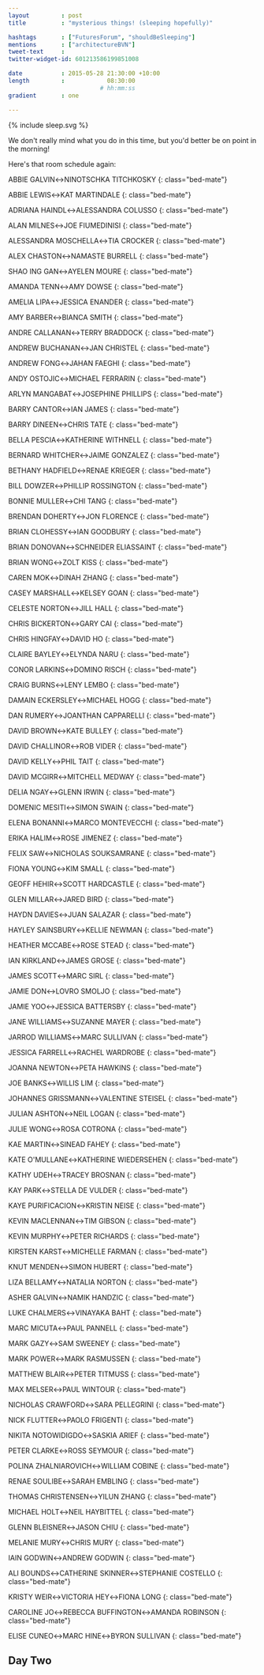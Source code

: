 ```yaml
---
layout         : post
title          : "mysterious things! (sleeping hopefully)"

hashtags       : ["FuturesForum", "shouldBeSleeping"]
mentions       : ["architectureBVN"]
tweet-text     :
twitter-widget-id: 601213586199851008

date           : 2015-05-28 21:30:00 +10:00
length         :            08:30:00
                          # hh:mm:ss
gradient       : one

---
```


{% include sleep.svg %}

We don't really mind what you do in this time, but you'd better be on point in the morning!

Here's that room schedule again:

ABBIE GALVIN&harr;NINOTSCHKA TITCHKOSKY
{: class="bed-mate"}

ABBIE LEWIS&harr;KAT MARTINDALE
{: class="bed-mate"}

ADRIANA HAINDL&harr;ALESSANDRA COLUSSO
{: class="bed-mate"}

ALAN MILNES&harr;JOE FIUMEDINISI
{: class="bed-mate"}

ALESSANDRA MOSCHELLA&harr;TIA CROCKER
{: class="bed-mate"}

ALEX CHASTON&harr;NAMASTE BURRELL
{: class="bed-mate"}

SHAO ING GAN&harr;AYELEN MOURE
{: class="bed-mate"}

AMANDA TENN&harr;AMY DOWSE
{: class="bed-mate"}

AMELIA LIPA&harr;JESSICA ENANDER
{: class="bed-mate"}

AMY BARBER&harr;BIANCA SMITH
{: class="bed-mate"}

ANDRE CALLANAN&harr;TERRY BRADDOCK
{: class="bed-mate"}

ANDREW BUCHANAN&harr;JAN CHRISTEL
{: class="bed-mate"}

ANDREW FONG&harr;JAHAN FAEGHI
{: class="bed-mate"}

ANDY OSTOJIC&harr;MICHAEL FERRARIN
{: class="bed-mate"}

ARLYN MANGABAT&harr;JOSEPHINE PHILLIPS
{: class="bed-mate"}

BARRY CANTOR&harr;IAN JAMES
{: class="bed-mate"}

BARRY DINEEN&harr;CHRIS TATE
{: class="bed-mate"}

BELLA PESCIA&harr;KATHERINE WITHNELL
{: class="bed-mate"}

BERNARD WHITCHER&harr;JAIME GONZALEZ
{: class="bed-mate"}

BETHANY HADFIELD&harr;RENAE KRIEGER
{: class="bed-mate"}

BILL DOWZER&harr;PHILLIP ROSSINGTON
{: class="bed-mate"}

BONNIE MULLER&harr;CHI TANG
{: class="bed-mate"}

BRENDAN DOHERTY&harr;JON FLORENCE
{: class="bed-mate"}

BRIAN CLOHESSY&harr;IAN GOODBURY
{: class="bed-mate"}

BRIAN DONOVAN&harr;SCHNEIDER ELIASSAINT
{: class="bed-mate"}

BRIAN WONG&harr;ZOLT KISS
{: class="bed-mate"}

CAREN MOK&harr;DINAH ZHANG
{: class="bed-mate"}

CASEY MARSHALL&harr;KELSEY GOAN
{: class="bed-mate"}

CELESTE NORTON&harr;JILL HALL
{: class="bed-mate"}

CHRIS BICKERTON&harr;GARY CAI
{: class="bed-mate"}

CHRIS HINGFAY&harr;DAVID HO
{: class="bed-mate"}

CLAIRE BAYLEY&harr;ELYNDA NARU
{: class="bed-mate"}

CONOR LARKINS&harr;DOMINO RISCH
{: class="bed-mate"}

CRAIG BURNS&harr;LENY LEMBO
{: class="bed-mate"}

DAMAIN ECKERSLEY&harr;MICHAEL HOGG
{: class="bed-mate"}

DAN RUMERY&harr;JOANTHAN CAPPARELLI
{: class="bed-mate"}

DAVID BROWN&harr;KATE BULLEY
{: class="bed-mate"}

DAVID CHALLINOR&harr;ROB VIDER
{: class="bed-mate"}

DAVID KELLY&harr;PHIL TAIT
{: class="bed-mate"}

DAVID MCGIRR&harr;MITCHELL MEDWAY
{: class="bed-mate"}

DELIA NGAY&harr;GLENN IRWIN
{: class="bed-mate"}

DOMENIC MESITI&harr;SIMON SWAIN
{: class="bed-mate"}

ELENA BONANNI&harr;MARCO MONTEVECCHI
{: class="bed-mate"}

ERIKA HALIM&harr;ROSE JIMENEZ
{: class="bed-mate"}

FELIX SAW&harr;NICHOLAS SOUKSAMRANE
{: class="bed-mate"}

FIONA YOUNG&harr;KIM SMALL
{: class="bed-mate"}

GEOFF HEHIR&harr;SCOTT HARDCASTLE
{: class="bed-mate"}

GLEN MILLAR&harr;JARED BIRD
{: class="bed-mate"}

HAYDN DAVIES&harr;JUAN SALAZAR
{: class="bed-mate"}

HAYLEY SAINSBURY&harr;KELLIE NEWMAN
{: class="bed-mate"}

HEATHER MCCABE&harr;ROSE STEAD
{: class="bed-mate"}

IAN KIRKLAND&harr;JAMES GROSE
{: class="bed-mate"}

JAMES SCOTT&harr;MARC SIRL
{: class="bed-mate"}

JAMIE DON&harr;LOVRO SMOLJO
{: class="bed-mate"}

JAMIE YOO&harr;JESSICA BATTERSBY
{: class="bed-mate"}

JANE WILLIAMS&harr;SUZANNE MAYER
{: class="bed-mate"}

JARROD WILLIAMS&harr;MARC SULLIVAN
{: class="bed-mate"}

JESSICA FARRELL&harr;RACHEL WARDROBE
{: class="bed-mate"}

JOANNA NEWTON&harr;PETA HAWKINS
{: class="bed-mate"}

JOE BANKS&harr;WILLIS LIM
{: class="bed-mate"}

JOHANNES GRISSMANN&harr;VALENTINE STEISEL
{: class="bed-mate"}

JULIAN ASHTON&harr;NEIL LOGAN
{: class="bed-mate"}

JULIE WONG&harr;ROSA COTRONA
{: class="bed-mate"}

KAE MARTIN&harr;SINEAD FAHEY
{: class="bed-mate"}

KATE O'MULLANE&harr;KATHERINE WIEDERSEHEN
{: class="bed-mate"}

KATHY UDEH&harr;TRACEY BROSNAN
{: class="bed-mate"}

KAY PARK&harr;STELLA DE VULDER
{: class="bed-mate"}

KAYE PURIFICACION&harr;KRISTIN NEISE
{: class="bed-mate"}

KEVIN MACLENNAN&harr;TIM GIBSON
{: class="bed-mate"}

KEVIN MURPHY&harr;PETER RICHARDS
{: class="bed-mate"}

KIRSTEN KARST&harr;MICHELLE FARMAN
{: class="bed-mate"}

KNUT MENDEN&harr;SIMON HUBERT
{: class="bed-mate"}

LIZA BELLAMY&harr;NATALIA NORTON
{: class="bed-mate"}

ASHER GALVIN&harr;NAMIK HANDZIC
{: class="bed-mate"}

LUKE CHALMERS&harr;VINAYAKA BAHT
{: class="bed-mate"}

MARC MICUTA&harr;PAUL PANNELL
{: class="bed-mate"}

MARK GAZY&harr;SAM SWEENEY
{: class="bed-mate"}

MARK POWER&harr;MARK RASMUSSEN
{: class="bed-mate"}

MATTHEW BLAIR&harr;PETER TITMUSS
{: class="bed-mate"}

MAX MELSER&harr;PAUL WINTOUR
{: class="bed-mate"}

NICHOLAS CRAWFORD&harr;SARA PELLEGRINI
{: class="bed-mate"}

NICK FLUTTER&harr;PAOLO FRIGENTI
{: class="bed-mate"}

NIKITA NOTOWIDIGDO&harr;SASKIA ARIEF
{: class="bed-mate"}

PETER CLARKE&harr;ROSS SEYMOUR
{: class="bed-mate"}

POLINA ZHALNIAROVICH&harr;WILLIAM COBINE
{: class="bed-mate"}

RENAE SOULIBE&harr;SARAH EMBLING
{: class="bed-mate"}

THOMAS CHRISTENSEN&harr;YILUN ZHANG
{: class="bed-mate"}

MICHAEL HOLT&harr;NEIL HAYBITTEL
{: class="bed-mate"}

GLENN BLEISNER&harr;JASON CHIU
{: class="bed-mate"}

MELANIE MURY&harr;CHRIS MURY
{: class="bed-mate"}

IAIN GODWIN&harr;ANDREW GODWIN
{: class="bed-mate"}

ALI BOUNDS&harr;CATHERINE SKINNER&harr;STEPHANIE COSTELLO
{: class="bed-mate"}

KRISTY WEIR&harr;VICTORIA HEY&harr;FIONA LONG
{: class="bed-mate"}

CAROLINE JO&harr;REBECCA BUFFINGTON&harr;AMANDA ROBINSON
{: class="bed-mate"}

ELISE CUNEO&harr;MARC HINE&harr;BYRON SULLIVAN
{: class="bed-mate"}


<div class="day-marker">
<h2>Day Two</h2>
</div>